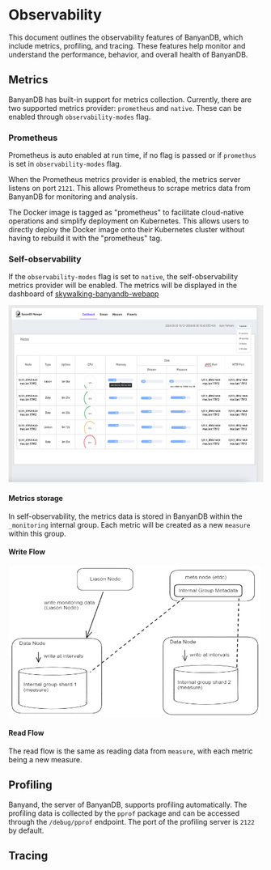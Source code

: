 # Observability

This document outlines the observability features of BanyanDB, which include metrics, profiling, and tracing. These features help monitor and understand the performance, behavior, and overall health of BanyanDB.

## Metrics

BanyanDB has built-in support for metrics collection. Currently, there are two supported metrics provider: `prometheus` and `native`. These can be enabled through `observability-modes` flag. 

### Prometheus

Prometheus is auto enabled at run time, if no flag is passed or if `promethus` is set in `observability-modes` flag.

When the Prometheus metrics provider is enabled, the metrics server listens on port `2121`. This allows Prometheus to scrape metrics data from BanyanDB for monitoring and analysis.

The Docker image is tagged as "prometheus" to facilitate cloud-native operations and simplify deployment on Kubernetes. This allows users to directly deploy the Docker image onto their Kubernetes cluster without having to rebuild it with the "prometheus" tag.

### Self-observability 

If the `observability-modes` flag is set to `native`, the self-observability metrics provider will be enabled. The metrics will be displayed in the dashboard of [skywalking-banyandb-webapp](http://localhost:17913/) 

<img src="dashboard.png" alt="Description of the image" width="700" height="350">

#### Metrics storage 

In self-observability, the metrics data is stored in BanyanDB within the ` _monitoring` internal group. Each metric will be created as a new `measure` within this group.

#### Write Flow

<img src="self-observability-write.png" alt="Description of the image" width="500" height="300">

#### Read Flow
The read flow is the same as reading data from `measure`, with each metric being a new measure.

## Profiling

Banyand, the server of BanyanDB, supports profiling automatically. The profiling data is collected by the `pprof` package and can be accessed through the `/debug/pprof` endpoint. The port of the profiling server is `2122` by default.

## Tracing
